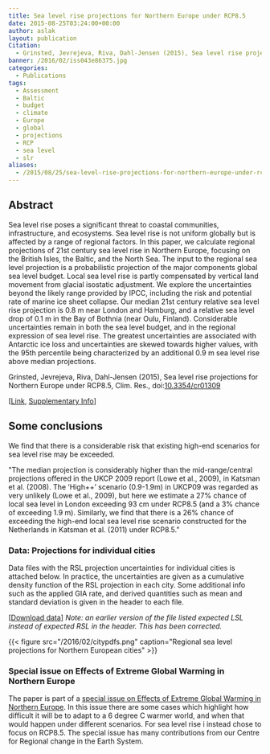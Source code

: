 ```yaml
---
title: Sea level rise projections for Northern Europe under RCP8.5
date: 2015-08-25T03:24:00+00:00
author: aslak
layout: publication
Citation:
  - Grinsted, Jevrejeva, Riva, Dahl-Jensen (2015), Sea level rise projections for Northern Europe under RCP8.5, Clim. Res., doi:10.3354/cr01309
banner: /2016/02/iss043e86375.jpg
categories:
  - Publications
tags:
  - Assessment
  - Baltic
  - budget
  - climate
  - Europe
  - global
  - projections
  - RCP
  - sea level
  - slr
aliases:
  - /2015/08/25/sea-level-rise-projections-for-northern-europe-under-rcp8-5/
---
```

## Abstract

Sea level rise poses a significant threat to coastal communities, infrastructure, and ecosystems. Sea level rise is not uniform globally but is affected by a range of regional factors. In this paper, we calculate regional projections of 21st century sea level rise in Northern Europe, focusing on the British Isles, the Baltic, and the North Sea. The input to the regional sea level projection is a probabilistic projection of the major components global sea level budget. Local sea level rise is partly compensated by vertical land movement from glacial isostatic adjustment. We explore the uncertainties beyond the likely range provided by IPCC, including the risk and potential rate of marine ice sheet collapse. Our median 21st century relative sea level rise projection is 0.8 m near London and Hamburg, and a relative sea level drop of 0.1 m in the Bay of Bothnia (near Oulu, Finland). Considerable uncertainties remain in both the sea level budget, and in the regional expression of sea level rise. The greatest uncertainties are associated with Antarctic ice loss and uncertainties are skewed towards higher values, with the 95th percentile being characterized by an additional 0.9 m sea level rise above median projections.

Grinsted, Jevrejeva, Riva, Dahl-Jensen (2015), Sea level rise projections for Northern Europe under RCP8.5, Clim. Res., doi:[10.3354/cr01309](http://dx.doi.org/10.3354/cr01309)

[[Link](http://www.int-res.com/articles/cr_oa/c064p015.pdf), <a href="http://www.int-res.com/articles/suppl/c064p015_supp.pdf" rel="nofollow">Supplementary Info</a>]

## Some conclusions

We find that there is a considerable risk that existing high-end scenarios for sea level rise may be exceeded.

"The median projection is considerably higher than the mid-range/central projections offered in the UKCP 2009 report (Lowe et al., 2009), in Katsman et al. (2008). The ‘High++’ scenario (0.9-1.9m) in UKCP09 was regarded as very unlikely (Lowe et al., 2009), but here we estimate a 27% chance of local sea level in London exceeding 93 cm under RCP8.5 (and a 3% chance of exceeding 1.9 m). Similarly, we find that there is a 26% chance of exceeding the high-end local sea level rise scenario constructed for the Netherlands in Katsman et al. (2011) under RCP8.5."





### Data: Projections for individual cities

Data files with the RSL projection uncertainties for individual cities is attached below. In practice, the uncertainties are given as a cumulative density function of the RSL projection in each city. Some additional info such as the applied GIA rate, and derived quantities such as mean and standard deviation is given in the header to each file.

[[Download data](/2016/02/Uncertainties-in-projected-RSL-Grinsted2015-v2.zip)] _Note: an earlier version of the file listed expected LSL instead of expected RSL in the header. This has been corrected._


{{< figure src="/2016/02/citypdfs.png" caption="Regional sea level projections for Northern European cities" >}}


### Special issue on Effects of Extreme Global Warming in Northern Europe

The paper is part of a [special issue on Effects of Extreme Global Warming in Northern Europe](http://www.int-res.com/abstracts/cr/v64/n1/). In this issue there are some cases which highlight how difficult it will be to adapt to a 6 degree C warmer world, and when that would happen under different scenarios. For sea level rise i instead chose to focus on RCP8.5. The special issue has many contributions from our Centre for Regional change in the Earth System.
